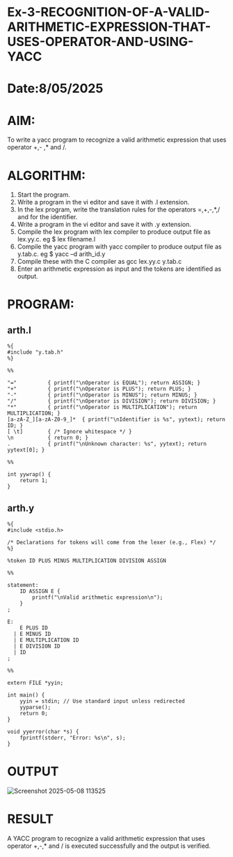 # Ex-3-RECOGNITION-OF-A-VALID-ARITHMETIC-EXPRESSION-THAT-USES-OPERATOR-AND-USING-YACC
# Date:8/05/2025
# AIM:
To write a yacc program to recognize a valid arithmetic expression that uses operator +,- ,* and /.
# ALGORITHM:
1.	Start the program.
2.	Write a program in the vi editor and save it with .l extension.
3.	In the lex program, write the translation rules for the operators =,+,-,*,/ and for the identifier.
4.	Write a program in the vi editor and save it with .y extension.
5.	Compile the lex program with lex compiler to produce output file as lex.yy.c. eg $ lex filename.l
6.	Compile the yacc program with yacc compiler to produce output file as y.tab.c. eg $ yacc –d arith_id.y
7.	Compile these with the C compiler as gcc lex.yy.c y.tab.c
8.	Enter an arithmetic expression as input and the tokens are identified as output.
# PROGRAM:
## arth.l
~~~
%{
#include "y.tab.h"
%}

%%

"="          { printf("\nOperator is EQUAL"); return ASSIGN; }
"+"          { printf("\nOperator is PLUS"); return PLUS; }
"-"          { printf("\nOperator is MINUS"); return MINUS; }
"/"          { printf("\nOperator is DIVISION"); return DIVISION; }
"*"          { printf("\nOperator is MULTIPLICATION"); return MULTIPLICATION; }
[a-zA-Z_][a-zA-Z0-9_]*  { printf("\nIdentifier is %s", yytext); return ID; }
[ \t]        { /* Ignore whitespace */ }
\n           { return 0; }
.            { printf("\nUnknown character: %s", yytext); return yytext[0]; }

%%

int yywrap() {
    return 1;
}
~~~

## arth.y
~~~
%{
#include <stdio.h>

/* Declarations for tokens will come from the lexer (e.g., Flex) */
%}

%token ID PLUS MINUS MULTIPLICATION DIVISION ASSIGN

%%

statement:
    ID ASSIGN E {
        printf("\nValid arithmetic expression\n");
    }
;

E:
    E PLUS ID
  | E MINUS ID
  | E MULTIPLICATION ID
  | E DIVISION ID
  | ID
;

%%

extern FILE *yyin;

int main() {
    yyin = stdin; // Use standard input unless redirected
    yyparse();
    return 0;
}

void yyerror(char *s) {
    fprintf(stderr, "Error: %s\n", s);
}
~~~
# OUTPUT
![Screenshot 2025-05-08 113525](https://github.com/user-attachments/assets/ac1ac838-4eb8-48b9-a592-948c0e02ece4)


# RESULT
A YACC program to recognize a valid arithmetic expression that uses operator +,-,* and / is executed successfully and the output is verified.
